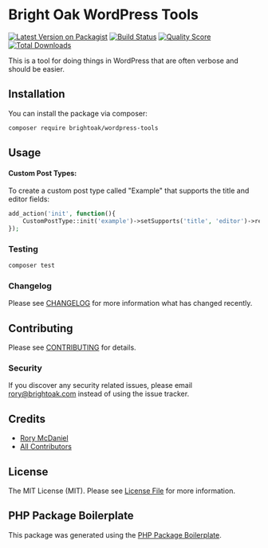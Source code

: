 # Bright Oak WordPress Tools

[![Latest Version on Packagist](https://img.shields.io/packagist/v/brightoak/wordpress-custom-post-types.svg?style=flat-square)](https://packagist.org/packages/brightoak/wordpress-custom-post-types)
[![Build Status](https://img.shields.io/travis/brightoak/wordpress-custom-post-types/master.svg?style=flat-square)](https://travis-ci.org/brightoak/wordpress-custom-post-types)
[![Quality Score](https://img.shields.io/scrutinizer/g/brightoak/wordpress-custom-post-types.svg?style=flat-square)](https://scrutinizer-ci.com/g/brightoak/wordpress-custom-post-types)
[![Total Downloads](https://img.shields.io/packagist/dt/brightoak/wordpress-custom-post-types.svg?style=flat-square)](https://packagist.org/packages/brightoak/wordpress-custom-post-types)

This is a tool for doing things in WordPress that are often verbose and should be easier.

## Installation

You can install the package via composer:

```bash
composer require brightoak/wordpress-tools
```

## Usage
#### Custom Post Types:
To create a custom post type called "Example" that supports the title and editor fields:
``` php
add_action('init', function(){
    CustomPostType::init('example')->setSupports('title', 'editor')->register();
});
```

### Testing

``` bash
composer test
```

### Changelog

Please see [CHANGELOG](CHANGELOG.md) for more information what has changed recently.

## Contributing

Please see [CONTRIBUTING](CONTRIBUTING.md) for details.

### Security

If you discover any security related issues, please email rory@brightoak.com instead of using the issue tracker.

## Credits

- [Rory McDaniel](https://github.com/rorymcdaniel)
- [All Contributors](../../contributors)

## License

The MIT License (MIT). Please see [License File](LICENSE.md) for more information.

## PHP Package Boilerplate

This package was generated using the [PHP Package Boilerplate](https://laravelpackageboilerplate.com).
